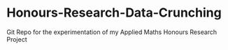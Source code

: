 # Honours-Research-Data-Crunching
Git Repo for the experimentation of my Applied Maths Honours Research Project

